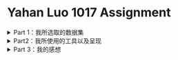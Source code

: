 
# Yahan Luo 1017 Assignment
<details>
<summary>Part 1：我所选取的数据集</summary>
  
## 我所选取的数据集
 * 我所选取的数据集是纽约市Airbnb的数据，它发布于两个月之前，数据评分到达10分（well documented）。数据包内部包括一份CSV文件和一张纽约市的地图。
![NY Ab](https://github.com/YahanLuo/2019-Visual-Data-Journalism/blob/master/Assignment%201017/NYAbsource.png)
* 我在八月份刚刚去纽约旅游了十天，其黄金地段高昂的酒店价格给我留下了难以磨灭的心理阴影。所以，我想用这份数据看一看，是否能用法拉盛的宾馆价格住到曼哈顿的民宿？还是说天下的乌鸦一般黑，Airbnb和hotel的价格不相上下？
* 打开 CSV文件，我发现这份文件里包含十六个变量，它们分别是：房间id、房间名、房主id、房主名、街区、街区所在片区、经度、维度、房间种类、价格、最短租赁天数、总浏览量、最近一次浏览记录、月均浏览量、每年可住天数。还有一个变量我没看懂，叫做calculated_host_listings_count。
* 整个文件包含48895条数据，毕竟纽约也是个旅游城市，拥有这么多家Airbnb也是情理之中的事情。我仗着自己电脑性能好，决定把这五万条数据都用上。
* 但很快，我就意识到了什么叫“莽夫之勇”。
</details>

<details>
 <summary>Part2：我所使用的工具以及呈现</summary>
  
## 我所使用的工具以及呈现
* 我选择的呈现工具有Tableau，数可视，镝数，BDP。
* 我原本也想用Echarts来着，但是它复杂的编辑过程吓退了我。
* 下面我将从不同类别数据的呈现的角度，整理我的呈现内容以及感想：
  
  ### 1. 所在位置
  * 这是纽约Airbnb所在的区域位置条形图；
  ![ny ab](https://github.com/YahanLuo/2019-Visual-Data-Journalism/blob/master/Assignment%201017/AirbnbLocation.png)
  * 我尝试在地图上用直观的方式标注Airbnb的位置，企图看出是否存在中心点。然而，我低估了五万个数据的力量————整个曼哈顿被密密麻麻地覆盖着，根本看不出任何的集中区域；
  ![ny ab](https://github.com/YahanLuo/2019-Visual-Data-Journalism/blob/master/Assignment%201017/NYAblocation.png)
  * 我没死心，又企图在地图上表明街区。然而，我忘记了街区本来就是一个地理元素，在地图上标注出来没有任何的作用。只得到一张花花绿绿的纽约街区地图。
  ![nyab](https://github.com/YahanLuo/2019-Visual-Data-Journalism/blob/master/Assignment%201017/NYab%20neighborhood.png)
  
   ### 2. 价格
   * 价格是呈现的重头戏，我决心用好几种方法呈现：地图散点图，热力图，地图条形图。
   * 首先，我在Tableau中做出了第一份散点图。然而效果很不理想。本来的颜色是从黄色到红色渐变，但地图上大部分点都是黄色的且分布过于密集，几乎看不出价格的差别。（就跟上面那张黄色点点差不多）我仔细回想，发现纽约Airbnb的价格区间比较特殊————
   ![nyab](https://github.com/YahanLuo/2019-Visual-Data-Journalism/blob/master/Assignment%201017/price%20range.png)
   * 如果将红色设置为最高价格————也就是一万美元；那么大部分Airbnb都呈现黄色的“低价”是肯定的。于是，我做出了一些调整：把红色设置为五百美元（再往上就是我住不起的地方），把点的半径调小，不透明度降低，最后得到如下的价格散点图：
   ![nyab](https://github.com/YahanLuo/2019-Visual-Data-Journalism/blob/master/Assignment%201017/price%201.png)
   * 下面是用BDP生成的价格热力图。
   ![nyab](https://github.com/YahanLuo/2019-Visual-Data-Journalism/blob/master/Assignment%201017/price%20heat.png)
   * 就在我研究热力图时，BDP同一类别下的另一个图标吸引了我————地图条形图。说实话我觉得它长得很丑且非常诡异，但是我发现这个图表竟然可以比较友好地展现之前被我牺牲掉的极高值：
   ![nyab](https://github.com/YahanLuo/2019-Visual-Data-Journalism/blob/master/Assignment%201017/price%20bar.png)
    
    ### 3. 房间类别
   * Airbnb的房间一般分为整套出租、单间出租和房间共享；这是整个纽约Airbnb的room type的bar图：
   ![nyab](https://github.com/YahanLuo/2019-Visual-Data-Journalism/blob/master/Assignment%201017/room%20type.png)
   *  这是加入neighborhood-group变量之后的bar图：
   ![nyab](https://github.com/YahanLuo/2019-Visual-Data-Journalism/blob/master/Assignment%201017/room%20type%20location%20bar.png)
   * 由于非常非常非常喜欢桑基图，所以这次也强行做了一张：
   ![nyab](https://github.com/YahanLuo/2019-Visual-Data-Journalism/blob/master/Assignment%201017/location%20type.png)
   * 然而！最喜欢的还是这张！房间类别+所在位置+价格（颜色深浅）:
   ![nyab](https://github.com/YahanLuo/2019-Visual-Data-Journalism/blob/master/Assignment%201017/location%20type%202.png)
   
   ### 4. 房间名字
   * 最后皮了一下，做一个房间名字的词云：
   ![nyab](https://github.com/YahanLuo/2019-Visual-Data-Journalism/blob/master/Assignment%201017/room%20name.png)

</details>

<details>
  
<summary>Part 3：我的感想</summary>

## 我的感想
  1. **关于数据：**
  * 我之前做数据新闻的时候，总是因为找不到合适的数据而无比难受。所以当五万条整齐干净的数据出现在我眼前时，我真是快乐得快要死掉。有一种饥荒者见大餐的感觉。
  * 但等冷静下来发现，我并没有很好地将这份数据用尽。大约一半的变量我都没有挖掘出里面的信息，这是正常的吗？还是我的能力太局限？
  2. **关于工具：**
  * 线上工具虽然简易快捷，但终究还是有不小的限制性，尤其是在美工方面。同时也希望老师能多介绍一些国外的线上可视化网站，看看是否有能够兼具便捷性、美观、自由度的工具。
  * 而tableau虽然好用，其美工上也较为有限。特别有特色的数据表是否都得用代码来写？或者用ps，ai？
  3. **关于做图：**
  * 最直观的数据表达方法（比方说地图）可能会比较吸引人，但未必是最好的表现方法。就像不同地区的房间价格，是否用一个盒须图能更好表达呢？既能够看出不同地区价格的平均值差异，又能够看出其极差和上下限。（我没做盒须图是因为没研究懂怎么做）
  * 做图的时候不能想当然，先研究数据的特点，再结合特点去想呈现方式。否则就可能因为不了解数据特性而出错。
  * 为了呈现出大部分数据的规律而牺牲一小部分数据（让它们呈现不出来），比如让所有五百美金以上的房间都显示出一个颜色，这样值得吗？
  * btw：做个笔记，下次试试datawrapper和infogram！
</details>


    
    
 
  
